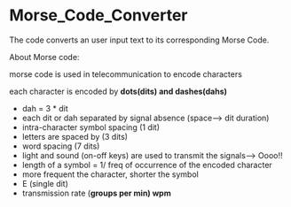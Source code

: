 # Morse_Code_Converter
The code converts an user input text to its corresponding Morse Code.

About Morse code:

morse code is used in telecommunication to encode characters

each character is encoded by **dots(dits) and dashes(dahs)**

- dah = 3 * dit
- each dit or dah separated by signal absence (space—> dit duration)
- intra-character symbol spacing (1 dit)
- letters are spaced by (3 dits)
- word spacing (7 dits)
- light and sound (on-off keys) are used to transmit the signals—> Oooo!!
- length of a symbol = 1/ freq of occurrence of the encoded character
- more frequent the character, shorter the symbol
- E (single dit)
- transmission rate (**groups per min) wpm**
